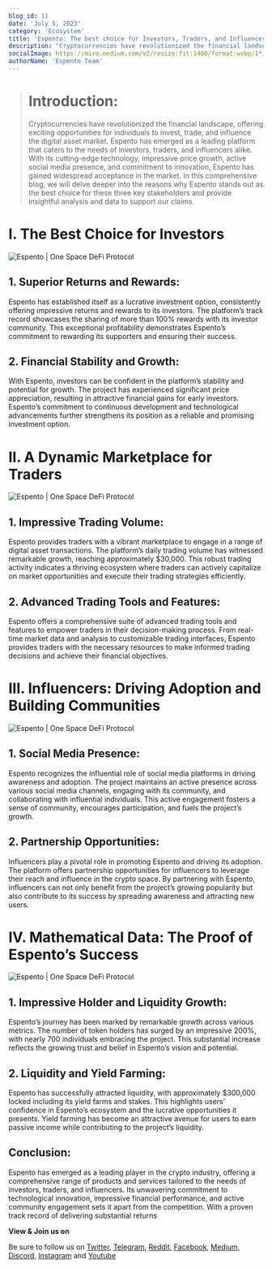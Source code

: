```yaml
---
blog_id: 11
date: 'July 5, 2023'
category: 'Ecosystem'
title: 'Espento: The best choice for Investors, Traders, and Influencers'
description: 'Cryptocurrencies have revolutionized the financial landscape, offering exciting opportunities for individuals to invest, trade, and influence the digital asset market. '
socialImage: https://miro.medium.com/v2/resize:fit:1400/format:webp/1*J1VigoiiTr4BgdNS5Ze4Hg.png
authorName: 'Espento Team'
---
```


> # Introduction:
>
> Cryptocurrencies have revolutionized the financial landscape, offering exciting opportunities for individuals to invest, trade, and influence the digital asset market. Espento has emerged as a leading platform that caters to the needs of investors, traders, and influencers alike. With its cutting-edge technology, impressive price growth, active social media presence, and commitment to innovation, Espento has gained widespread acceptance in the market. In this comprehensive blog, we will delve deeper into the reasons why Espento stands out as the best choice for these three key stakeholders and provide insightful analysis and data to support our claims.

# I. The Best Choice for Investors

![Espento | One Space DeFi Protocol](https://miro.medium.com/v2/resize:fit:4800/format:webp/1*hanNObOcZRDQcWhFmaj5NQ.png)

## 1. Superior Returns and Rewards:

Espento has established itself as a lucrative investment option, consistently offering impressive returns and rewards to its investors. The platform’s track record showcases the sharing of more than 100% rewards with its investor community. This exceptional profitability demonstrates Espento’s commitment to rewarding its supporters and ensuring their success.

## 2. Financial Stability and Growth:

With Espento, investors can be confident in the platform’s stability and potential for growth. The project has experienced significant price appreciation, resulting in attractive financial gains for early investors. Espento’s commitment to continuous development and technological advancements further strengthens its position as a reliable and promising investment option.

# II. A Dynamic Marketplace for Traders

![Espento | One Space DeFi Protocol](https://miro.medium.com/v2/resize:fit:1400/format:webp/1*GXHlDnMb1NN-FknuExHTcA.png)

## 1. Impressive Trading Volume:

Espento provides traders with a vibrant marketplace to engage in a range of digital asset transactions. The platform’s daily trading volume has witnessed remarkable growth, reaching approximately $30,000. This robust trading activity indicates a thriving ecosystem where traders can actively capitalize on market opportunities and execute their trading strategies efficiently.

## 2. Advanced Trading Tools and Features:

Espento offers a comprehensive suite of advanced trading tools and features to empower traders in their decision-making process. From real-time market data and analysis to customizable trading interfaces, Espento provides traders with the necessary resources to make informed trading decisions and achieve their financial objectives.

# III. Influencers: Driving Adoption and Building Communities

![Espento | One Space DeFi Protocol](https://miro.medium.com/v2/resize:fit:1400/format:webp/1*5j1hmokAaB68x17k489wbQ.png)

## 1. Social Media Presence:

Espento recognizes the influential role of social media platforms in driving awareness and adoption. The project maintains an active presence across various social media channels, engaging with its community, and collaborating with influential individuals. This active engagement fosters a sense of community, encourages participation, and fuels the project’s growth.

## 2. Partnership Opportunities:

Influencers play a pivotal role in promoting Espento and driving its adoption. The platform offers partnership opportunities for influencers to leverage their reach and influence in the crypto space. By partnering with Espento, influencers can not only benefit from the project’s growing popularity but also contribute to its success by spreading awareness and attracting new users.

# IV. Mathematical Data: The Proof of Espento’s Success

![Espento | One Space DeFi Protocol](https://miro.medium.com/v2/resize:fit:1400/format:webp/1*WtF9EoRLni48uP_keo-5Sg.png)

## 1. Impressive Holder and Liquidity Growth:

Espento’s journey has been marked by remarkable growth across various metrics. The number of token holders has surged by an impressive 200%, with nearly 700 individuals embracing the project. This substantial increase reflects the growing trust and belief in Espento’s vision and potential.

## 2. Liquidity and Yield Farming:

Espento has successfully attracted liquidity, with approximately $300,000 locked including its yield farms and stakes. This highlights users’ confidence in Espento’s ecosystem and the lucrative opportunities it presents. Yield farming has become an attractive avenue for users to earn passive income while contributing to the project’s liquidity.

## Conclusion:

Espento has emerged as a leading player in the crypto industry, offering a comprehensive range of products and services tailored to the needs of investors, traders, and influencers. Its unwavering commitment to technological innovation, impressive financial performance, and active community engagement sets it apart from the competition. With a proven track record of delivering substantial returns

**View & Join us on**

Be sure to follow us on [Twitter](https://twitter.com/espentoofficial), [Telegram](https://telegram.me/espento_news), [Reddit](https://www.reddit.com/r/espentoOfficial/), [Facebook](https://www.facebook.com/espentoofficial), [Medium](https://medium.com/@espentoofficial), [Discord](https://discord.gg/HEgRbjJHbC), [Instagram](https://www.instagram.com/espentoofficial) and [Youtube](https://www.youtube.com/@espentoofficial/)
